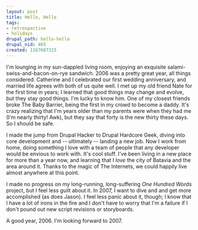 ```yaml
--- 
layout: post
title: Hello, Hello
tags: 
- retrospective
- holidays
drupal_path: hello-hello
drupal_nid: 465
created: 1167687315
---
```

I'm lounging in my sun-dappled living room, enjoying an exquisite salami-swiss-and-bacon-on-rye sandwich. 2006 was a pretty great year, all things considered. Catherine and I celebrated our first wedding anniversary, and married life agrees with both of us quite well. I met up my old friend Nate for the first time in years; I learned that good things may change and evolve, but they stay good things. I'm lucky to know him. One of my closest friends broke The Baby Barrier, being the first in my crowd to become a daddy. It's crazy realizing that I'm years older than my parents were when they had me (I'm nearly thirty! Awk), but they say that forty is the new thirty these days. So I should be safe.

I made the jump from Drupal Hacker to Drupal Hardcore Geek, diving into core development and -- ultimately -- landing a new job. Now I work from home, doing something I love with a team of people that any developer would be envious to work with. It's cool stuff. I've been living in a new place for more than a year now, and learning that I <i>love</i> the city of Batavia and the area around it. Thanks to the magic of The Internets, we could happily live almost anywhere at this point.

I made no progress on my long-running, long-suffering <i>One Hundred Words</i> project, but I feel less guilt about it. In 2007, I want to dive and and get more accomplished (as does Jason). I feel less panic about it, though; I know that I have a lot of irons in the fire and I don't have to worry that I'm a failure if I don't pound out new script revisions or storyboards.

A good year, 2006. I'm looking forward to 2007.
